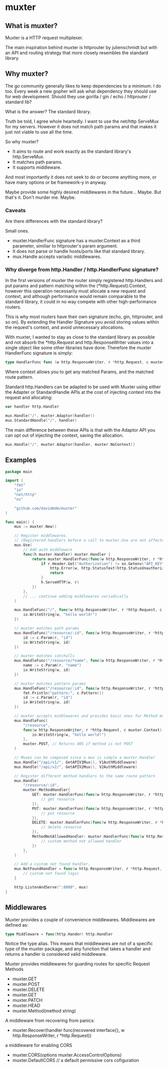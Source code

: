 # muxter

## What is muxter?

Muxter is a HTTP request multiplexer.

The main inspiration behind muxter is httprouter by julienschmidt but with an API and routing strategy that more closely resembles the standard library.

## Why muxter?

The go community generally likes to keep dependencies to a minimum. I do too.
Every week a new gopher will ask what dependency they should use for web development.
Should they use gorilla / gin / echo / httprouter / standard lib?

What is the answer? The standard library.

Truth be told, I agree whole heartedly.
I want to use the net/http ServeMux for my servers.
However it does not match path params and that makes it just not viable to use all the time.

So why muxter?

- It aims to route and work exactly as the standard library's http.ServeMux.
- It matches path params.
- It supports middleware.

And most importantly it does not seek to do or become anything more,
or have many options or be framework-y in anyway.

Maybe provide some highly desired middlewares in the future... Maybe.
But that's it. Don't murder me. Maybe.

### Caveats

Are there differences with the standard library?

Small ones.

- muxter.HandlerFunc signature has a muxter.Context as a third parameter, similiar to httprouter's param argument.
- It does not parse or handle hosts/ports like that standard library.
- mux.Handle accepts variadic middlewares.

### Why diverge from http.Handler / http.HandlerFunc signature?

In the first versions of muxter the router simply registered http.Handlers and put params and pattern matching within the (\*http.Request).Context, however this operation necessarily must allocate a new request and context, and although performance would remain comparable to the standard library, it could in no way compete with other high-performance routers.

This is why most routers have their own signature (echo, gin, httprouter, and so on). By extending the Handler Signature you avoid storing values within the request's context, and avoid unnecessary allocations.

With muxter, I wanted to stay as close to the standard library as possible and not absorb the \*http.Request and http.ResponseWriter values into a single object like some other libraries have done. Therefore the muxter HandlerFunc signature is simply:

```go
type HandlerFunc func (w http.ResponseWriter, r *http.Request, c muxter.Context)
```

Where context allows you to get any matched Params, and the matched route pattern.

Standard http.Handlers can be adapted to be used with Muxter using either the Adapter or StandardHandle APIs at the cost of injecting context into the request and allocating:

```go
var handler http.Handler

mux.Handle("/", muxter.Adaptor(handler))
mux.StandardHandle("/", handler)
```

The main difference between these APIs is that with the Adaptor API you can opt out of injecting the context, saving the allocation.

```go
mux.Handle("/", muxter.Adaptor(handler, muxter.NoContext))
```

## Examples

```go
package main

import (
	"fmt"
	"io"
	"net/http"
	"os"

	"github.com/davidmdm/muxter"
)

func main() {
	mux := muxter.New()

	// Register middlewares.
	// (Registered handlers before a call to muxter.Use are not affected but handlers registered after are)
	mux.Use(
		// Add auth middleware
		func(h muxter.Handler) muxter.Handler {
			return muxter.HandlerFunc(func(w http.ResponseWriter, r *http.Request, c muxter.Context) {
				if r.Header.Get("Authorization") != os.Getenv("API_KEY") {
					http.Error(w, http.StatusText(http.StatusUnauthorized), http.StatusUnauthorized)
					return
				}
				h.ServeHTTP(w, r)
			})
		},
		// ... continue adding middlewares variadically
	)

	mux.HandleFunc("/", func(w http.ResponseWriter, r *http.Request, c muxter.Context) {
		io.WriteString(w, "hello world!")
	})

	// muxter matches path params
	mux.HandleFunc("/resource/:id", func(w http.ResponseWriter, r *http.Request, c muxter.Context) {
		id := c.Param(r, "id")
		io.WriteString(w, id)
	})

	// muxter matches catchalls
	mux.HandleFunc("/resource/*name", func(w http.ResponseWriter, r *http.Request, c muxter.Context) {
		name := c.Param(r, "name")
		io.WriteString(w, id)
	})

	// muxter matches pattern params
	mux.HandleFunc("/resource/:id", func(w http.ResponseWriter, r *http.Request, c muxter.Context) {
		fmt.Println("pattern:", c.Pattern())
		id := c.Param(r, "id")
		io.WriteString(w, id)
	})

	// muxter accepts middlewares and provides basic ones for Method matching.
	mux.HandleFunc(
		"/resource",
		func(w http.ResponseWriter, r *http.Request, c muxter.Context) {
			io.WriteString(w, "hello world!")
		},
		muxter.POST, // Returns 405 if method is not POST
	)

	// Muxes can be composed since a mux is simple a muxter.Handler
	mux.Handle("/api/v1/", GetAPIV1Mux(), V1AuthMiddleware)
	mux.Handle("/api/v2/", GetAPIV2Mux(), V2AuthMiddleware)

	// Register different method handlers to the same route pattern
	mux.Handle(
		"/resource/:id",
		muxter.MethodHandler{
			GET: muxter.HandlerFunc(func(w http.ResponseWriter, r *http.Request, c muxter.Context) {
				// get resource
			}),
			PUT: muxter.HandlerFunc(func(w http.ResponseWriter, r *http.Request, c muxter.Context) {
				// put resource
			}),
			DELETE: muxter.HandlerFunc(func(w http.ResponseWriter, r *http.Request, c muxter.Context) {
				// delete resource
			}),
			MethodNotAllowedHandler: muxter.HandlerFunc(func(w http.ResponseWriter, r *http.Request, c muxter.Context) {
				// custom method not allowed handler
 			})
		},
	)

	// Add a custom not found handler.
	mux.NotFoundHandler = func(w http.ResponseWriter, r *http.Request, c muxter.Context) {
		// custom not found logic
	}

	http.ListenAndServe(":8080", mux)
}
```

## Middlewares

Muxter provides a couple of convenience middlewares. Middlewares are defined as:

```go
type Middleware = func(http.Hander) http.Handler
```

Notice the type alias. This means that middlewares are not of a specific type of the muxter package,
and any function that takes a handler and returns a handler is considered valid middleware.

Muxter provides middlewares for guarding routes for specific Request Methods

- muxter.GET
- muxter.POST
- muxter.DELETE
- muxter.GET
- muxter.PATCH
- muxter.HEAD
- muxter.Method(method string)

A middleware from recovering from panics:

- muxter.Recover(handler func(recovered interface{}, w http.ResponseWriter, r \*http.Request))

a middleware for enabling CORS

- muxter.CORS(options muxter.AccessControlOptions)
- muxter.DefaultCORS // a default permissive cors cofiguration
